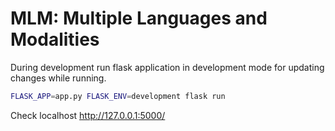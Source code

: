 # MLM: Multiple Languages and Modalities

During development run flask application in development mode for updating changes while running.

``` bash
FLASK_APP=app.py FLASK_ENV=development flask run
```

Check localhost http://127.0.0.1:5000/
